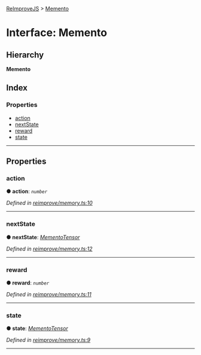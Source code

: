 [ReImproveJS](../README.md) > [Memento](../interfaces/memento.md)

# Interface: Memento

## Hierarchy

**Memento**

## Index

### Properties

* [action](memento.md#action)
* [nextState](memento.md#nextstate)
* [reward](memento.md#reward)
* [state](memento.md#state)

---

## Properties

<a id="action"></a>

###  action

**● action**: *`number`*

*Defined in [reimprove/memory.ts:10](https://github.com/Pravez/FurnishJS/blob/8ae2d2d/src/reimprove/memory.ts#L10)*

___
<a id="nextstate"></a>

###  nextState

**● nextState**: *[MementoTensor](mementotensor.md)*

*Defined in [reimprove/memory.ts:12](https://github.com/Pravez/FurnishJS/blob/8ae2d2d/src/reimprove/memory.ts#L12)*

___
<a id="reward"></a>

###  reward

**● reward**: *`number`*

*Defined in [reimprove/memory.ts:11](https://github.com/Pravez/FurnishJS/blob/8ae2d2d/src/reimprove/memory.ts#L11)*

___
<a id="state"></a>

###  state

**● state**: *[MementoTensor](mementotensor.md)*

*Defined in [reimprove/memory.ts:9](https://github.com/Pravez/FurnishJS/blob/8ae2d2d/src/reimprove/memory.ts#L9)*

___


